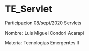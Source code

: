 # TE_Servlet

Participacion 08/sept/2020 Servlets

Nombre: Luis Miguel Condori Acarapi

Materia: Tecnologias Emergentes II

